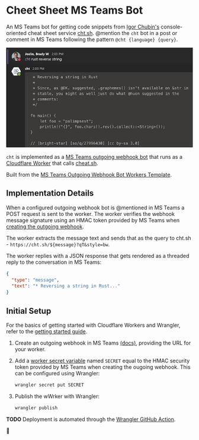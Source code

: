 # Cheet Sheet MS Teams Bot

An MS Teams bot for getting code snippets from [Igor Chubin's](https://github.com/chubin) console-oriented cheat sheet service [cht.sh](https://cht.sh). @mention the `cht` bot in a post or comment in MS Teams following the pattern `@cht {language} {query}`.

![cht](cht.png)

`cht` is implemented as a [MS Teams outgoing webhook bot](https://docs.microsoft.com/en-us/microsoftteams/platform/webhooks-and-connectors/how-to/add-outgoing-webhook) that runs as a [Cloudflare Worker](https://workers.dev) that calls [cheat.sh](https://cheat.sh).

Built from the [MS Teams Outgoing Webhook Bot Workers Template](https://github.com/bradyjoslin/msteams-webhook-worker-template).

## Implementation Details

When a configured outgoing webhook bot is @mentioned in MS Teams a POST request is sent to the worker. The worker verifies the webhook message signature using an HMAC token provided by MS Teams when [creating the outgoing webhook](https://docs.microsoft.com/en-us/microsoftteams/platform/webhooks-and-connectors/how-to/add-outgoing-webhook#create-an-outgoing-webhook).

The worker extracts the message text and sends that as the query to cht.sh - `https://cht.sh/${message}?qT&style=bw`.

The worker replies with a JSON response that gets rendered as a threaded reply to the conversation in MS Teams:

```json
{
  "type": "message",
  "text": "* Reversing a string in Rust..."
}
```

## Initial Setup

For the basics of getting started with Cloudflare Workers and Wrangler, refer to the [getting started guide](https://developers.cloudflare.com/workers/quickstart).

1. Create an outgoing webhook in MS Teams [(docs)](https://docs.microsoft.com/en-us/microsoftteams/platform/webhooks-and-connectors/how-to/add-outgoing-webhook#create-an-outgoing-webhook), providing the URL for your worker.

1. Add a [worker secret variable](https://developers.cloudflare.com/workers/tooling/wrangler/secrets/) named `SECRET` equal to the HMAC security token provided by MS Teams when creating the ougoing webhook. This can be configured using Wrangler:

   ```bash
   wrangler secret put SECRET
   ```

1. Publish the wWrker with Wrangler:

   ```bash
   wrangler publish
   ```

**TODO** Deployment is automated through the [Wrangler GitHub Action](https://github.com/cloudflare/wrangler-action).

🎉
